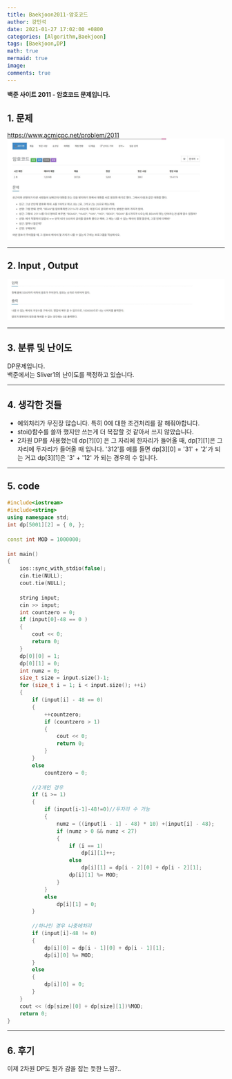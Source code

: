 ```yaml
---
title: Baekjoon2011-암호코드
author: 강민석
date: 2021-01-27 17:02:00 +0800
categories: [Algorithm,Baekjoon]
tags: [Baekjoon,DP]
math: true
mermaid: true
image: 
comments: true
---
```


**백준 사이트 2011 - 암호코드 문제입니다.**

## 1. 문제
<https://www.acmicpc.net/problem/2011>
![](/assets/img/sample/Baekjoon/2011/Problem.JPG)

-----  

## 2. Input , Output
![](/assets/img/sample/Baekjoon/2011/input.JPG)

-----  

## 3. 분류 및 난이도

DP문제입니다.  
백준에서는 Sliver1의 난이도를 책정하고 있습니다.  

-----  

## 4. 생각한 것들

- 예외처리가 무진장 많습니다. 특히 0에 대한 조건처리를 잘 해줘야합니다.
- stoi()함수를 쓸까 했지만 쓰는게 더 복잡할 것 같아서 쓰지 않았습니다.  
- 2차원 DP를 사용했는데 dp[?][0] 은 그 자리에 한자리가 들어올 때, dp[?][1]은 그자리에 두자리가 들어올 때 입니다.
'312'를 예를 들면 dp[3][0] = '31' + '2'가 되는 거고 dp[3][1]은 '3' + '12' 가 되는 경우의 수 입니다.


-----  

## 5. code

```c++
#include<iostream>
#include<string>
using namespace std;
int dp[5001][2] = { 0, };

const int MOD = 1000000;

int main()
{
	ios::sync_with_stdio(false);
	cin.tie(NULL);
	cout.tie(NULL);

	string input;
	cin >> input;
	int countzero = 0;
	if (input[0]-48 == 0 )
	{
		cout << 0;
		return 0;
	}
	dp[0][0] = 1;
	dp[0][1] = 0;
	int numz = 0;
	size_t size = input.size()-1;
	for (size_t i = 1; i < input.size(); ++i)
	{
		if (input[i] - 48 == 0)
		{
			++countzero;
			if (countzero > 1)
			{
				cout << 0;
				return 0;
			}
		}
		else
			countzero = 0;
		
		//2개인 경우
		if (i >= 1)
		{
			if (input[i-1]-48!=0)//두자리 수 가능
			{
				numz = ((input[i - 1] - 48) * 10) +(input[i] - 48);
				if (numz > 0 && numz < 27)
				{
					if (i == 1)
						dp[i][1]++;
					else
						dp[i][1] = dp[i - 2][0] + dp[i - 2][1];
					dp[i][1] %= MOD;
				}
			}
			else
				dp[i][1] = 0;
		}

		//하나인 경우 나중에처리
		if (input[i]-48 != 0)
		{
			dp[i][0] = dp[i - 1][0] + dp[i - 1][1];
			dp[i][0] %= MOD;
		}
		else
		{
			dp[i][0] = 0;
		}
	}
	cout << (dp[size][0] + dp[size][1])%MOD;
	return 0;
}
```
-----

## 6. 후기

이제 2차원 DP도 뭔가 감을 잡는 듯한 느낌?..

















 